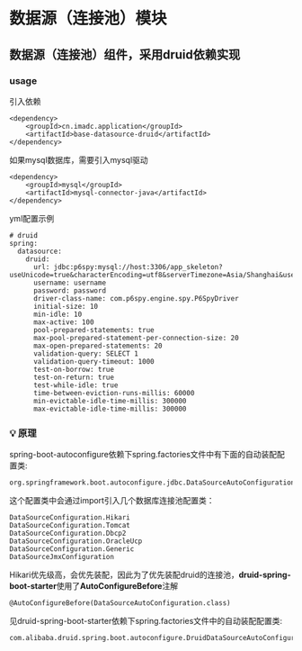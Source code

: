 # 数据源（连接池）模块

## 数据源（连接池）组件，采用druid依赖实现

### usage

引入依赖
~~~
<dependency>
    <groupId>cn.imadc.application</groupId>
    <artifactId>base-datasource-druid</artifactId>
</dependency>
~~~
如果mysql数据库，需要引入mysql驱动
~~~
<dependency>
    <groupId>mysql</groupId>
    <artifactId>mysql-connector-java</artifactId>
</dependency>
~~~

yml配置示例
~~~
# druid
spring:
  datasource:
    druid:
      url: jdbc:p6spy:mysql://host:3306/app_skeleton?useUnicode=true&characterEncoding=utf8&serverTimezone=Asia/Shanghai&useSSL=false
      username: username
      password: password
      driver-class-name: com.p6spy.engine.spy.P6SpyDriver
      initial-size: 10
      min-idle: 10
      max-active: 100
      pool-prepared-statements: true
      max-pool-prepared-statement-per-connection-size: 20
      max-open-prepared-statements: 20
      validation-query: SELECT 1
      validation-query-timeout: 1000
      test-on-borrow: true
      test-on-return: true
      test-while-idle: true
      time-between-eviction-runs-millis: 60000
      min-evictable-idle-time-millis: 300000
      max-evictable-idle-time-millis: 300000
~~~

### 💡 原理
spring-boot-autoconfigure依赖下spring.factories文件中有下面的自动装配配置类:
~~~
org.springframework.boot.autoconfigure.jdbc.DataSourceAutoConfiguration
~~~
这个配置类中会通过import引入几个数据库连接池配置类：
~~~
DataSourceConfiguration.Hikari
DataSourceConfiguration.Tomcat
DataSourceConfiguration.Dbcp2
DataSourceConfiguration.OracleUcp
DataSourceConfiguration.Generic
DataSourceJmxConfiguration
~~~
Hikari优先级高，会优先装配，因此为了优先装配druid的连接池，**druid-spring-boot-starter**使用了**AutoConfigureBefore**注解
~~~
@AutoConfigureBefore(DataSourceAutoConfiguration.class)
~~~
见druid-spring-boot-starter依赖下spring.factories文件中的自动装配配置类:
~~~
com.alibaba.druid.spring.boot.autoconfigure.DruidDataSourceAutoConfigure
~~~
